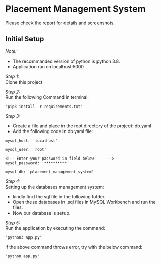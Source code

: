 # Placement Management System

Please check the <a href="https://github.com/AditiDey29/Placement_Management_System/blob/main/report.pdf">report</a> for details and screenshots.

## Initial Setup
*Note:*     
* The recommanded version of python is python 3.8.    
* Application run on localhost:5000       

*Step 1:*   
Clone this project

*Step 2:*    
Run the following Command in terminal.   
```
"pip3 install -r requirements.txt"
```

*Step 3:*    
- Create a file and place in the root directory of the project: db.yaml
- Add the following code in db.yaml file:      
```
mysql_host: 'localhost'   

mysql_user: 'root'     

<!-- Enter your password in field below      -->
mysql_password: '**********'      

mysql_db: 'placement_management_system'
```

*Step 4:*     
Setting up the databases management system:      
- kindly find the sql file in the following folder. 
- Open these databases in .sql files in MySQL Workbench and run the files. 
- Now our database is setup.

*Step 5:*      
Run the application by executing the command:     
```
"python3 app.py"
```
if the above command throws error, try with the below command:   
```
"python app.py"    
```



